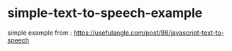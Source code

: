 # simple-text-to-speech-example

simple example from : https://usefulangle.com/post/98/javascript-text-to-speech
